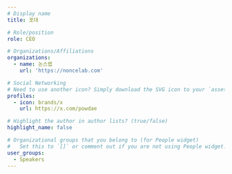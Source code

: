 ```yaml
---
# Display name
title: 포대

# Role/position
role: CEO

# Organizations/Affiliations
organizations:
  - name: 논스랩
    url: 'https://noncelab.com'

# Social Networking
# Need to use another icon? Simply download the SVG icon to your `assets/media/icons/` folder.
profiles:
  - icon: brands/x
    url: https://x.com/powdae

# Highlight the author in author lists? (true/false)
highlight_name: false

# Organizational groups that you belong to (for People widget)
#   Set this to `[]` or comment out if you are not using People widget.
user_groups:
  - Speakers
---
```

